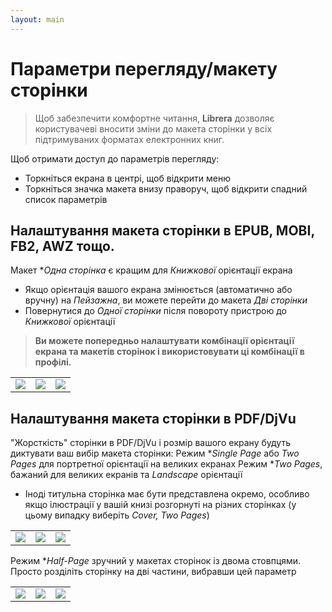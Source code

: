 ```yaml
---
layout: main
---
```


# Параметри перегляду/макету сторінки

> Щоб забезпечити комфортне читання, **Librera** дозволяє користувачеві вносити зміни до макета сторінки у всіх підтримуваних форматах електронних книг.

Щоб отримати доступ до параметрів перегляду:
* Торкніться екрана в центрі, щоб відкрити меню
* Торкніться значка макета внизу праворуч, щоб відкрити спадний список параметрів

## Налаштування макета сторінки в EPUB, MOBI, FB2, AWZ тощо.

Макет *_Одна сторінка_ є кращим для _Книжкової_ орієнтації екрана
* Якщо орієнтація вашого екрана змінюється (автоматично або вручну) на _Пейзажна_, ви можете перейти до макета _Дві сторінки_
* Повернутися до _Одної сторінки_ після повороту пристрою до _Книжкової_ орієнтації

> **Ви можете попередньо налаштувати комбінації орієнтації екрана та макетів сторінок і використовувати ці комбінації в профілі.**

||||
|-|-|-|
|![](1.jpg)|![](2.jpg)|![](3.jpg)|

## Налаштування макета сторінки в PDF/DjVu

&quot;Жорсткість&quot; сторінки в PDF/DjVu і розмір вашого екрану будуть диктувати ваш вибір макета сторінки:
Режим *_Single Page_ або _Two Pages_ для портретної орієнтації на великих екранах
Режим *_Two Pages_, бажаний для великих екранів та _Landscape_ орієнтації
* Іноді титульна сторінка має бути представлена окремо, особливо якщо ілюстрації у вашій книзі розгорнуті на різних сторінках (у цьому випадку виберіть _Cover, Two Pages_)

||||
|-|-|-|
|![](4.jpg)|![](5.jpg)|![](6.jpg)|

Режим *_Half-Page_ зручний у макетах сторінок із двома стовпцями. Просто розділіть сторінку на дві частини, вибравши цей параметр

||||
|-|-|-|
|![](7.jpg)|![](8.jpg)|![](9.jpg)|
